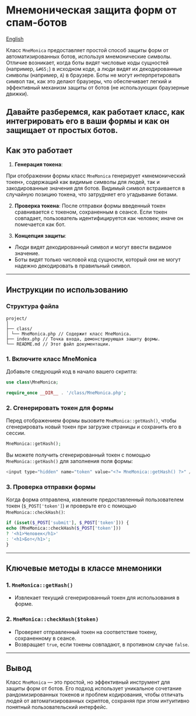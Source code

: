 # Мнемоническая защита форм от спам-ботов

[English](https://github.com/zeroc0de2022/mnemonic_antibot/blob/main/README-en.md)


Класс `MneMonica` предоставляет простой способ защиты форм от автоматизированных ботов, используя мнемонические символы.
Отличие возникает, когда боты видят числовые коды сущностей (например, `&#65;`) в исходном коде, а люди видят их декодированные символы (например, `A`) в браузере.
Боты не могут интерпретировать символ так, как это делают браузеры, что обеспечивает легкий и эффективный механизм защиты от ботов (не использующих браузерные движки).

Давайте разберемся, как работает класс, как интегрировать его в ваши формы и как он защищает от простых ботов.
---

## **Как это работает**

1. **Генерация токена**:

При отображении формы класс `MneMonica` генерирует «мнемонический токен», содержащий как видимые символы для людей, так и закодированные значения для ботов.
Видимый символ встраивается в случайную позицию токена, что затрудняет его угадывание ботами.

2. **Проверка токена**:
   После отправки формы введенный токен сравнивается с токеном, сохраненным в сеансе. Если токен совпадает, пользователь идентифицируется как человек; иначе он помечается как бот.

3. **Концепция защиты**:
- Люди видят декодированный символ и могут ввести видимое значение.
- Боты видят только числовой код сущности, который они не могут надежно декодировать в правильный символ.

---

## **Инструкции по использованию**

### **Структура файла**

```
project/
│
├── class/
│ └── MneMonica.php // Содержит класс MneMonica.
├── index.php // Точка входа, демонстрирующая защиту формы.
└── README.md // Этот файл документации.
```

### **1. Включите класс MneMonica**

Добавьте следующий код в начало вашего скрипта:

```php
use class\MneMonica;

require_once __DIR__ . '/class/MneMonica.php';
```

### **2. Сгенерировать токен для формы**

Перед отображением формы вызовите `MneMonica::getHash()`, чтобы сгенерировать новый токен при загрузке страницы и сохранить его в сессии.

```php
MneMonica::getHash();
```

Вы можете получить сгенерированный токен с помощью `MneMonica::getHash()` для заполнения поля формы:

```php
<input type="hidden" name="token" value="<?= MneMonica::getHash() ?>" />
```

### **3. Проверка отправки формы**

Когда форма отправлена, извлеките предоставленный пользователем токен (`$_POST['token']`) и проверьте его с помощью `MneMonica::checkHash()`:

```php
if (isset($_POST['submit'], $_POST['token'])) {
echo (MneMonica::checkHash($_POST['token']))
? '<h1>Человек</h1>'
: '<h1>Бот</h1>';
}
```
---

## **Ключевые методы в классе мнемоники**


### **1. `MneMonica::getHash()`**
- Извлекает текущий сгенерированный токен для использования в форме.

### **2. `MneMonica::checkHash($token)`**
- Проверяет отправленный токен на соответствие токену, сохраненному в сеансе.
- Возвращает `true`, если токены совпадают, в противном случае `false`.

---

## **Вывод**

Класс `MneMonica` — это простой, но эффективный инструмент для защиты форм от ботов. Его подход использует уникальное сочетание рандомизированных токенов и проблем кодирования, чтобы отличать людей от автоматизированных скриптов, сохраняя при этом интуитивно понятный пользовательский интерфейс.